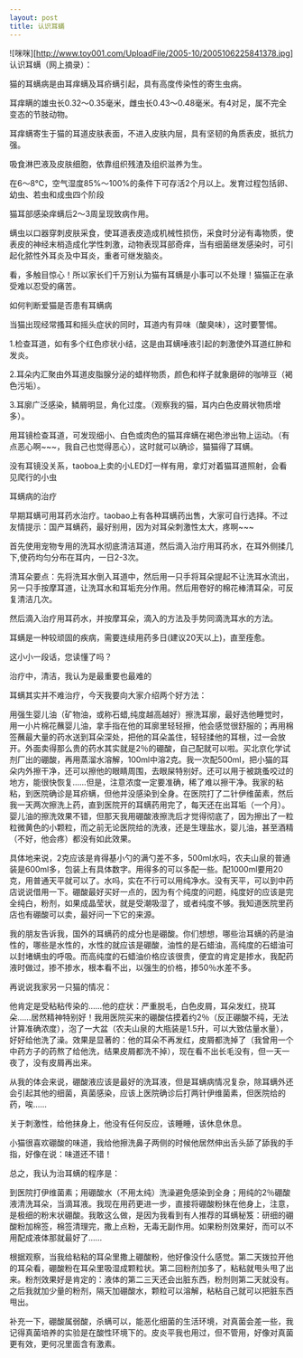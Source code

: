 ```yaml
---
layout: post
title: 认识耳蟎
---
```




![咪咪][http://www.toy001.com/UploadFile/2005-10/2005106225841378.jpg] 认识耳螨（网上摘录）：

猫的耳螨病是由耳痒螨及耳疥螨引起，具有高度传染性的寄生虫病。

耳痒瞒的雄虫长0.32～0.35毫米，雌虫长0.43～0.48毫米。有4对足，属不完全变态的节肢动物。

耳痒螨寄生于猫的耳道皮肤表面，不进入皮肤内层，具有坚韧的角质表皮，抵抗力强。

吸食淋巴液及皮肤细胞，依靠组织残渣及组织滋养为生。

在6～8℃，空气湿度85%～100%的条件下可存活2个月以上。发育过程包括卵、幼虫、若虫和成虫四个阶段

猫耳部感染痒螨后2～3周呈现致病作用。

螨虫以口器穿刺皮肤采食，使耳道表皮造成机械性损伤，采食时分泌有毒物质，使表皮的神经末梢造成化学性刺激，动物表现耳部奇痒，当有细菌继发感染时，可引起化脓性外耳炎及中耳炎，重者可继发脑炎。

看，多触目惊心！所以家长们千万别认为猫有耳螨是小事可以不处理！猫猫正在承受难以忍受的痛苦。

如何判断爱猫是否患有耳螨病

当猫出现经常搔耳和摇头症状的同时，耳道内有异味（酸臭味），这时要警惕。

1.检查耳道，如有多个红色疹状小结，这是由耳螨唾液引起的刺激使外耳道红肿和发炎。

2.耳朵内汇聚由外耳道皮脂腺分泌的蜡样物质，颜色和样子就象磨碎的咖啡豆（褐色污垢）。

3.耳廓广泛感染，鳞屑明显，角化过度。（观察我的猫，耳内白色皮屑状物质增多）。

用耳镜检查耳道，可发现细小、白色或肉色的猫耳痒螨在褐色渗出物上运动。（有点恶心啊~~~，我自己也觉得恶心），这时就可以确诊，猫猫得了耳螨。

没有耳镜没关系，taoboa上卖的小LED灯一样有用，拿灯对着猫耳道照射，会看见爬行的小虫

耳螨病的治疗

早期耳螨可用耳药水治疗。taobao上有各种耳螨药出售，大家可自行选择。不过友情提示：国产耳螨药，最好别用，因为对耳朵刺激性太大，疼啊~~~

首先使用宠物专用的洗耳水彻底清洁耳道，然后滴入治疗用耳药水，在耳外侧揉几下,使药均匀分布在耳内，一日2-3次。

清耳朵要点：先将洗耳水倒入耳道中，然后用一只手将耳朵提起不让洗耳水流出，另一只手按摩耳道，让洗耳水和耳垢充分作用。然后用卷好的棉花棒清耳朵，可反复清洁几次。

然后滴入治疗用耳药水，并按摩耳朵，滴入的方法及手势同滴洗耳水的方法。

耳螨是一种较顽固的疾病，需要连续用药多日(建议20天以上)，直至痊愈。

这小小一段话，您读懂了吗？

治疗中，清洁，我认为是最重要也最难的

耳螨其实并不难治疗，今天我要向大家介绍两个好方法：

用强生婴儿油（矿物油，或称石蜡,纯度越高越好）擦洗耳廓，最好选他睡觉时，用一小片棉花蘸婴儿油，拿手指在他的耳廓里轻轻擦，他会感觉很舒服的；再用棉签蘸最大量的药水送到耳朵深处，把他的耳朵盖住，轻轻揉他的耳根，过一会放开。外面卖得那么贵的药水其实就是2％的硼酸，自己配就可以啦。买北京化学试剂厂出的硼酸，再用蒸溜水溶解，100ml中溶2克。我一次配500ml，把小猫的耳朵内外擦干净，还可以擦他的眼睛周围，去眼屎特别好。还可以用于被跳蚤咬过的地方，能很快恢复……但是，注意浓度一定要准确，稀了难以擦干净。我家的粘粘，到医院确诊是耳疥螨，但他并没感染到全身。在医院打了二针伊维菌素，然后我一天两次擦洗上药，直到医院开的耳螨药用完了，每天还在出耳垢（一个月）。婴儿油的擦洗效果不错，但那天我用硼酸液擦洗后才觉得彻底了，因为擦出了一粒粒微黄色的小颗粒，而之前无论医院给的洗液，还是生理盐水，婴儿油，甚至酒精（不好，他会疼）都没有如此效果。

具体地来说，2克应该是肯得基小勺的满勺差不多，500ml水吗，农夫山泉的普通装是600ml多，包装上有具体数字。用得多的可以多配一些。配1000ml要用20克，用普通天平就可以了。水吗，实在不行可以用纯净水。没有天平，可以到中药店说说借用一下。硼酸最好买好一点的，因为有个纯度的问题，纯度好的应该是完全纯白，粉剂，如果成晶莹状，就是受潮吸湿了，或者纯度不够。我知道医院里药店也有硼酸可以卖，最好问一下它的来源。

我的朋友告诉我，国外的耳螨药的成分也是硼酸。你们想想，哪些治耳螨的药是油性的，哪些是水性的，水性的就应该是硼酸，油性的是石蜡油，高纯度的石蜡油可以封堵螨虫的呼吸。而高纯度的石蜡油价格应该很贵，便宜的肯定是掺水，我配药液时做过，掺不掺水，根本看不出，以强生的价格，掺50％水差不多。

再说说我家另一只猫的情况：

他肯定是受粘粘传染的……他的症状：严重脱毛，白色皮屑，耳朵发红，挠耳朵……居然精神特别好！我用医院买来的硼酸估摸着约2％（反正硼酸不纯，无法计算准确浓度），泡了一大盆（农夫山泉的大瓶装是1.5升，可以大致估量水量），好好给他洗了澡。效果是显著的：他的耳朵不再发红，皮屑都洗掉了（我曾用一个中药方子的药熬了给他洗，结果皮屑都洗不掉），现在看不出长毛没有，但一天一夜了，没有皮屑再出来。

从我的体会来说，硼酸液应该是最好的洗耳液，但是耳螨病情况复杂，除耳螨外还会引起其他的细菌，真菌感染，应该上医院确诊后打两针伊维菌素，但医院给的药，唉……

关于刺激性，给他抹身上，他没有任何反应，该睡睡，该休息休息。

小猫很喜欢硼酸的味道，我给他擦洗鼻子两侧的时候他居然伸出舌头舔了舔我的手指，好像在说：味道还不错！

总之，我认为治耳螨的程序是：

到医院打伊维菌素；用硼酸水（不用太纯）洗澡避免感染到全身；用纯的2％硼酸液清洗耳朵，当滴耳液。我现在用药更进一步，直接将硼酸粉抹在他身上，注意，是极细的粉末状硼酸。我敢这么做，是因为我看到有人推荐的耳螨秘笈：研细的硼酸粉加棉签，棉签清理完，撒上点粉，无毒无副作用。如果粉剂效果好，而可以不用配成液体那就最好了……

根据观察，当我给粘粘的耳朵里撒上硼酸粉，他好像没什么感觉。第二天拨拉开他的耳朵看，硼酸粉在耳朵里吸湿成颗粒状。第二回粉剂加多了，粘粘就甩头甩了出来。粉剂效果好是肯定的：液体的第二三天还会出脏东西，粉剂则第二天就没有。之后我就加少量的粉剂，隔天加硼酸水，颗粒可以溶解，粘粘自己就可以把脏东西甩出。

补充一下，硼酸属弱酸，杀螨可以，能恶化细菌的生活环境，对真菌会差一些，我记得真菌培养的实验是在酸性环境下的。皮炎平我也用过，但不管用，好像对真菌更有效，更何况里面含有激素。
